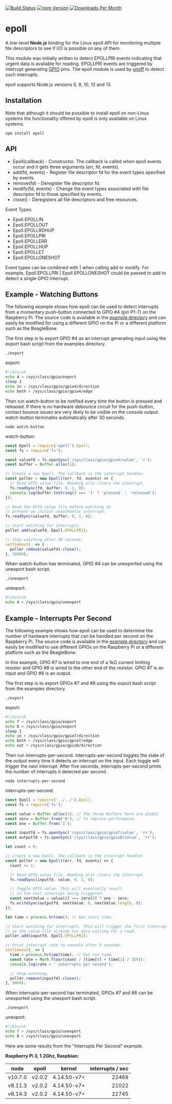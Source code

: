[![Build Status](https://travis-ci.org/fivdi/epoll.svg?branch=master)](https://travis-ci.org/fivdi/epoll)
[![npm Version](http://img.shields.io/npm/v/epoll.svg)](https://www.npmjs.com/package/epoll)
[![Downloads Per Month](http://img.shields.io/npm/dm/epoll.svg)](https://www.npmjs.com/package/epoll)

# epoll

A low-level **Node.js** binding for the Linux epoll API for monitoring multiple
file descriptors to see if I/O is possible on any of them.

This module was initially written to detect EPOLLPRI events indicating that
urgent data is available for reading. EPOLLPRI events are triggered by
interrupt generating [GPIO](https://www.kernel.org/doc/Documentation/gpio/)
pins. The epoll module is used by [onoff](https://github.com/fivdi/onoff)
to detect such interrupts.

epoll supports Node.js versions 6, 8, 10, 12 and 13.

## Installation

Note that although it should be possible to install epoll on non-Linux systems
the functionality offered by epoll is only available on Linux systems.

```
npm install epoll
```

## API

  * Epoll(callback) - Constructor. The callback is called when epoll events
    occur and it gets three arguments (err, fd, events).
  * add(fd, events) - Register file descriptor fd for the event types specified
    by events.
  * remove(fd) - Deregister file descriptor fd.
  * modify(fd, events) - Change the event types associated with file descriptor
    fd to those specified by events.
  * close() - Deregisters all file descriptors and free resources.

Event Types

  * Epoll.EPOLLIN
  * Epoll.EPOLLOUT
  * Epoll.EPOLLRDHUP
  * Epoll.EPOLLPRI
  * Epoll.EPOLLERR
  * Epoll.EPOLLHUP
  * Epoll.EPOLLET
  * Epoll.EPOLLONESHOT

Event types can be combined with | when calling add or modify. For example,
Epoll.EPOLLPRI | Epoll.EPOLLONESHOT could be passed to add to detect a single
GPIO interrupt.

## Example - Watching Buttons

The following example shows how epoll can be used to detect interrupts from a
momentary push-button connected to GPIO #4 (pin P1-7) on the Raspberry Pi.
The source code is available in the
[example directory](https://github.com/fivdi/epoll/tree/master/example/watch-button)
and can easily be modified for using a different GPIO on the Pi or a different
platform such as the BeagleBone.

The first step is to export GPIO #4 as an interrupt generating input using
the export bash script from the examples directory.

```
./export
```

export:

```bash
#!/bin/sh
echo 4 > /sys/class/gpio/export
sleep 1
echo in > /sys/class/gpio/gpio4/direction
echo both > /sys/class/gpio/gpio4/edge
```

Then run watch-button to be notified every time the button is pressed and
released. If there is no hardware debounce circuit for the push-button, contact
bounce issues are very likely to be visible on the console output.
watch-button terminates automatically after 30 seconds.

```
node watch-button
```

watch-button:

```js
const Epoll = require('epoll').Epoll;
const fs = require('fs');

const valuefd = fs.openSync('/sys/class/gpio/gpio4/value', 'r');
const buffer = Buffer.alloc(1);

// Create a new Epoll. The callback is the interrupt handler.
const poller = new Epoll((err, fd, events) => {
  // Read GPIO value file. Reading also clears the interrupt.
  fs.readSync(fd, buffer, 0, 1, 0);
  console.log(buffer.toString() === '1' ? 'pressed' : 'released');
});

// Read the GPIO value file before watching to
// prevent an initial unauthentic interrupt.
fs.readSync(valuefd, buffer, 0, 1, 0);

// Start watching for interrupts.
poller.add(valuefd, Epoll.EPOLLPRI);

// Stop watching after 30 seconds.
setTimeout(_ => {
  poller.remove(valuefd).close();
}, 30000);
```

When watch-button has terminated, GPIO #4 can be unexported using the
unexport bash script.

```
./unexport
```

unexport:

```bash
#!/bin/sh
echo 4 > /sys/class/gpio/unexport
```

## Example - Interrupts Per Second

The following example shows how epoll can be used to determine the number of
hardware interrupts that can be handled per second on the Raspberry Pi.
The source code is available in the
[example directory](https://github.com/fivdi/epoll/tree/master/example/interrupts-per-second)
and can easily be modified to use different GPIOs on the Raspberry Pi or a
different platform such as the BeagleBone.

In this example, GPIO #7 is wired to one end of a 1kΩ current limiting
resistor and GPIO #8 is wired to the other end of the resistor. GPIO #7 is an
input and GPIO #8 is an output.

The first step is to export GPIOs #7 and #8 using the export bash script from
the examples directory.

```
./export
```

export:

```bash
#!/bin/sh
echo 7 > /sys/class/gpio/export
echo 8 > /sys/class/gpio/export
sleep 1
echo in > /sys/class/gpio/gpio7/direction
echo both > /sys/class/gpio/gpio7/edge
echo out > /sys/class/gpio/gpio8/direction
```

Then run interrupts-per-second. interrupts-per-second toggles the state of the
output every time it detects an interrupt on the input. Each toggle will
trigger the next interrupt. After five seconds, interrupts-per-second prints
the number of interrupts it detected per second.

```
node interrupts-per-second
```

interrupts-per-second:

```js
const Epoll = require('../../').Epoll;
const fs = require('fs');

const value = Buffer.alloc(1); // The three Buffers here are global
const zero = Buffer.from('0'); // to improve performance.
const one = Buffer.from('1');

const inputfd = fs.openSync('/sys/class/gpio/gpio7/value', 'r+');
const outputfd = fs.openSync('/sys/class/gpio/gpio8/value', 'r+');

let count = 0;

// Create a new Epoll. The callback is the interrupt handler.
const poller = new Epoll((err, fd, events) => {
  count += 1;

  // Read GPIO value file. Reading also clears the interrupt.
  fs.readSync(inputfd, value, 0, 1, 0);

  // Toggle GPIO value. This will eventually result
  // in the next interrupt being triggered.
  const nextValue = value[0] === zero[0] ? one : zero;
  fs.writeSync(outputfd, nextValue, 0, nextValue.length, 0);
});

let time = process.hrtime(); // Get start time.

// Start watching for interrupts. This will trigger the first interrupt
// as the value file already has data waiting for a read.
poller.add(inputfd, Epoll.EPOLLPRI);

// Print interrupt rate to console after 5 seconds.
setTimeout(_ => {
  time = process.hrtime(time); // Get run time.
  const rate = Math.floor(count / (time[0] + time[1] / 1E9));
  console.log(rate + ' interrupts per second');

  // Stop watching.
  poller.remove(inputfd).close();
}, 5000);
```

When interrupts-per-second has terminated, GPIOs #7 and #8 can be unexported
using the unexport bash script.

```
./unexport
```

unexport:

```bash
#!/bin/sh
echo 7 > /sys/class/gpio/unexport
echo 8 > /sys/class/gpio/unexport
```

Here are some results from the "Interrupts Per Second" example.

**Raspberry Pi 3, 1.2Ghz, Raspbian:**

node | epoll | kernel | interrupts / sec
:---: | :---: | :---: | ---:
v10.7.0 | v2.0.2 | 4.14.50-v7+ | 22468
v8.11.3 | v2.0.2 | 4.14.50-v7+ | 21022
v6.14.3 | v2.0.2 | 4.14.50-v7+ | 22745

